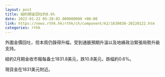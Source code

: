 ```yaml
---
layout: post
title: 紐約期金回吐約0.6%
date: 2022-01-22 05:28:02.000000000 +08:00
link: https://news.rthk.hk/rthk/ch/component/k2/1630030-20220122.htm
categories: rthk
---
```


外圍金價回吐，但本周仍錄得升幅，受到通脹預期升溫以及地緣政治緊張局勢升級支持。

紐約2月期金收市報每盎士1831.8美元，跌10.8美元，跌幅約0.6%。

現貨金在1831美元附近。
